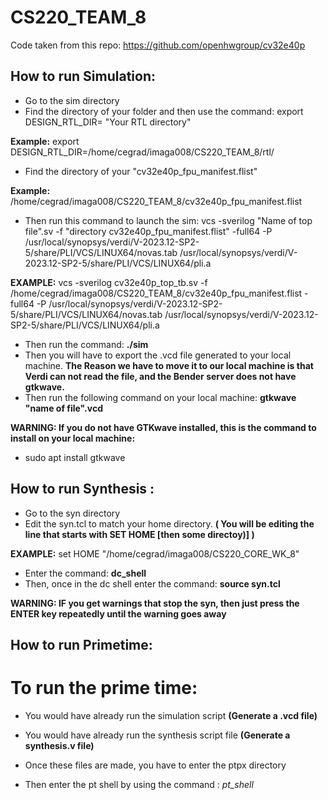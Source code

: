 # CS220_TEAM_8

Code taken from this repo: https://github.com/openhwgroup/cv32e40p  

## How to run Simulation:

- Go to the sim directory 
- Find the directory of your folder and then use the command: export DESIGN_RTL_DIR= "Your RTL directory"

**Example:**  export DESIGN_RTL_DIR=/home/cegrad/imaga008/CS220_TEAM_8/rtl/

-   Find the directory of your "cv32e40p_fpu_manifest.flist"

**Example:** /home/cegrad/imaga008/CS220_TEAM_8/cv32e40p_fpu_manifest.flist 

- Then run this command to launch the sim: vcs -sverilog "Name of top file".sv -f  "directory cv32e40p_fpu_manifest.flist" -full64 -P /usr/local/synopsys/verdi/V-2023.12-SP2-5/share/PLI/VCS/LINUX64/novas.tab /usr/local/synopsys/verdi/V-2023.12-SP2-5/share/PLI/VCS/LINUX64/pli.a
  
**EXAMPLE:** vcs -sverilog cv32e40p_top_tb.sv -f /home/cegrad/imaga008/CS220_TEAM_8/cv32e40p_fpu_manifest.flist -full64 -P /usr/local/synopsys/verdi/V-2023.12-SP2-5/share/PLI/VCS/LINUX64/novas.tab /usr/local/synopsys/verdi/V-2023.12-SP2-5/share/PLI/VCS/LINUX64/pli.a

- Then run the command: **./sim**
- Then you will have to export the .vcd file generated to your local machine. **The Reason we have to move it to our local machine is that Verdi can not read the file, and the Bender server does not have gtkwave.**
- Then run the following command on your local machine: **gtkwave "name of file".vcd**
  
**WARNING: If you do not have GTKwave installed, this is the command to install on your local machine:** 

- sudo apt install gtkwave


## How to run Synthesis : 
- Go to the syn directory 
- Edit the syn.tcl to match your home directory. **( You will be editing the line that starts with **SET HOME** [then some directoy)] )** 

**EXAMPLE:** set HOME "/home/cegrad/imaga008/CS220_CORE_WK_8"

- Enter the command: **dc_shell**
- Then, once in the dc shell enter the command: **source syn.tcl**

**WARNING: IF you get warnings that stop the syn, then just press the ENTER key repeatedly until the warning goes away**

## How to run Primetime:

# To run the prime time:
- You would have already run the simulation script **(Generate a .vcd file)**
- You would have already run the synthesis script file **(Generate a synthesis.v file)**
  
- Once these files are made, you have to enter the ptpx directory
- Then enter the pt shell by using the command : *pt_shell* 
  
